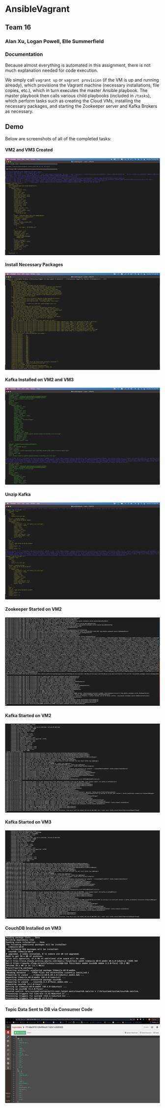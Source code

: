 # AnsibleVagrant

## Team 16

### Alan Xu, Logan Powell, Elle Summerfield

### Documentation

Because almost everything is automated in this assignment, there is not much explanation needed for code execution.

We simply call `vagrant up` or `vagrant provision` (if the VM is up and running already), which provisions the Vagrant machine (necessary installations, file copies, etc.), which in turn executes the master Ansible playbook. The master playbook then calls various child playbooks (included in `/tasks`), which perform tasks such as creating the Cloud VMs, installing the necessary packages, and starting the Zookeeper server and Kafka Brokers as necessary.  

## Demo

Below are screenshots of all of the completed tasks:

#### VM2 and VM3 Created
![Alt text](/Progress_Screenshots/VM3_Ansible_Creation.png?raw=true "VM2 and VM3 Created")

#### Install Necessary Packages
![Alt text](/Progress_Screenshots/Package_Installations.png?raw=true "Install Necessary Packages")

#### Kafka Installed on VM2 and VM3
![Alt text](/Progress_Screenshots/Kafka_Download_VM2_VM3.png?raw=true "Kafka Installed on VM2 and VM3")

#### Unzip Kafka
![Alt text](/Progress_Screenshots/Kafka_Unzip.png?raw=true "Unzip Kafka")

#### Zookeeper Started on VM2
![Alt text](/Progress_Screenshots/Zookeeper_Started_VM2.png?raw=true "Zookeeper Started on VM2")

#### Kafka Started on VM2
![Alt text](/Progress_Screenshots/Kafka_Started_VM2.png?raw=true "Kafka Started on VM2")

#### Kafka Started on VM3
![Alt text](/Progress_Screenshots/Kafka_Started_VM3.png?raw=true "Kafka Started on VM3")

#### CouchDB Installed on VM3
![Alt text](/Progress_Screenshots/CouchDB_Installed.png?raw=true "CouchDB Installed on VM3")

#### Topic Data Sent to DB via Consumer Code
![Alt text](/Progress_Screenshots/CouchDB_topic_data_sent_Consumer.png?raw=true "Topic Data Sent to DB via Consumer Code")
